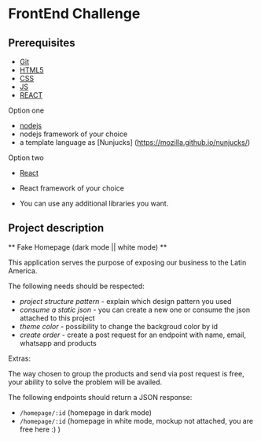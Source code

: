 FrontEnd Challenge
=======

Prerequisites
-------------

* [Git](http://git-scm.com/)
* [HTML5](https://developer.mozilla.org/pt-PT/docs/Web/HTML/HTML5)
* [CSS](https://developer.mozilla.org/en-US/docs/Web/CSS)
* [JS](https://developer.mozilla.org/pt-PT/docs/Web/JavaScript)
* [REACT](https://reactjs.org/)

Option one
* [nodejs](https://nodejs.org/en/)
* nodejs framework of your choice
* a template language as [Nunjucks] (https://mozilla.github.io/nunjucks/)

Option two
* [React](https://reactjs.org/)
* React framework of your choice
  
* You can use any additional libraries you want.

Project description
-------------------

** Fake Homepage (dark mode || white mode) **

This application serves the purpose of exposing our business to the Latin America.

The following needs should be respected:

* *project structure pattern* - explain which design pattern you used
* *consume a static json* - you can create a new one or consume the json attached to this project
* *theme color* - possibility to change the backgroud color by id
* *create order* - create a post request for an endpoint with name, email, whatsapp and products

Extras:

The way chosen to group the products and send via post request is free, your ability to solve the problem will be availed.

The following endpoints should return a JSON response:
* `/homepage/:id` (homepage in dark mode)
* `/homepage/:id` (homepage in white mode, mockup not attached, you are free here :) )  